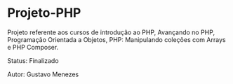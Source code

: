 # Projeto-PHP
Projeto referente aos cursos de introdução ao PHP, Avançando no PHP, Programação Orientada a Objetos, PHP: Manipulando coleções com Arrays e PHP Composer.

Status: Finalizado

Autor: Gustavo Menezes
